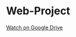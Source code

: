 # Web-Project
[Watch on Google Drive](https://drive.google.com/file/d/15Bu81zTzLxzthgOKSULjebKg6akLYXfe/view?usp=drivesdk)
